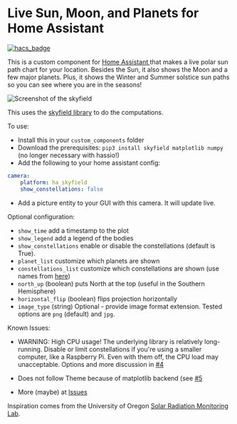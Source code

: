 # Live Sun, Moon, and Planets for Home Assistant

[![hacs_badge](https://img.shields.io/badge/HACS-Custom-orange.svg)](https://github.com/partofthething/ha_skyfield)

This is a custom component for [Home Assistant ](https://www.home-assistant.io/) 
that makes a live polar sun path chart for your location. Besides the Sun, it
also shows the Moon and a few major planets. Plus, it shows the Winter and Summer solstice sun paths so you can see where you are in the seasons!

![Screenshot of the skyfield](screenshot.png)

This uses the [skyfield library](https://rhodesmill.org/skyfield/) to do the computations. 

To use: 

* Install this in your `custom_components` folder
* Download the prerequisites: `pip3 install skyfield matplotlib numpy` (no longer
  necessary with hassio!)
* Add the following to your home assistant config:
```yaml
camera:
    platform: ha_skyfield
    show_constellations: false
```
* Add a picture entity to your GUI with this camera. It will update live.

Optional configuration:

* `show_time` add a timestamp to the plot
* `show_legend` add a legend of the bodies
* `show_constellations` enable or disable the constellations (default is True).
* `planet_list` customize which planets are shown
* `constellations_list` customize which constellations are shown (use names from
  [here](https://github.com/partofthething/ha_skyfield/blob/master/custom_components/ha_skyfield/constellations_by_RA_Dec.dat))
* `north_up` (boolean) puts North at the top (useful in the Southern Hemisphere)
* `horizontal_flip` (boolean) flips projection horizontally
* `image_type` (string) Optional - provide image format extension.  Tested options are `png` (default) and `jpg`.

Known Issues:

* WARNING: High CPU usage! The underlying library is relatively long-running. Disable or
  limit constellations if you're using a smaller computer, like a Raspberry Pi. Even with
  them off, the CPU load may unacceptable. Options and more 
  discussion in [#4](https://github.com/partofthething/ha_skyfield/issues/4)

* Does not follow Theme because of matplotlib backend (see
  [#5](https://github.com/partofthething/ha_skyfield/issues/4)

* More (maybe) at [Issues](https://github.com/partofthething/ha_skyfield/issues)

Inspiration comes from the University of Oregon 
[Solar Radiation Monitoring Lab](http://solardat.uoregon.edu/PolarSunChartProgram.html).


